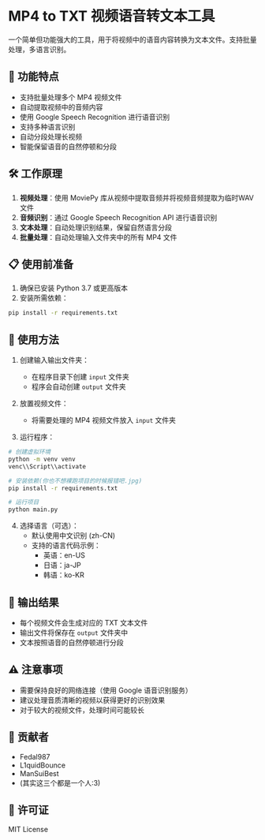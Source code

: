 # MP4 to TXT 视频语音转文本工具

一个简单但功能强大的工具，用于将视频中的语音内容转换为文本文件。支持批量处理，多语言识别。

## 🎯 功能特点

- 支持批量处理多个 MP4 视频文件
- 自动提取视频中的音频内容
- 使用 Google Speech Recognition 进行语音识别
- 支持多种语言识别
- 自动分段处理长视频
- 智能保留语音的自然停顿和分段

## 🛠️ 工作原理

1. **视频处理**：使用 MoviePy 库从视频中提取音频并将视频音频提取为临时WAV文件
2. **音频识别**：通过 Google Speech Recognition API 进行语音识别
3. **文本处理**：自动处理识别结果，保留自然语言分段
4. **批量处理**：自动处理输入文件夹中的所有 MP4 文件

## 📋 使用前准备

1. 确保已安装 Python 3.7 或更高版本
2. 安装所需依赖：
```bash
pip install -r requirements.txt
```

## 🚀 使用方法

1. 创建输入输出文件夹：
   - 在程序目录下创建 `input` 文件夹
   - 程序会自动创建 `output` 文件夹

2. 放置视频文件：
   - 将需要处理的 MP4 视频文件放入 `input` 文件夹

3. 运行程序：
```bash
# 创建虚拟环境
python -m venv venv
venc\\Script\\activate

# 安装依赖(你也不想裸跑项目的时候报错吧.jpg)
pip install -r requirements.txt

# 运行项目
python main.py
```

4. 选择语言（可选）：
   - 默认使用中文识别 (zh-CN)
   - 支持的语言代码示例：
     - 英语：en-US
     - 日语：ja-JP
     - 韩语：ko-KR

## 📝 输出结果

- 每个视频文件会生成对应的 TXT 文本文件
- 输出文件将保存在 `output` 文件夹中
- 文本按照语音的自然停顿进行分段

## ⚠️ 注意事项

- 需要保持良好的网络连接（使用 Google 语音识别服务）
- 建议处理音质清晰的视频以获得更好的识别效果
- 对于较大的视频文件，处理时间可能较长

## 🤝 贡献者

- Fedal987
- L1quidBounce
- ManSuiBest
- (其实这三个都是一个人:3)

## 📄 许可证

MIT License